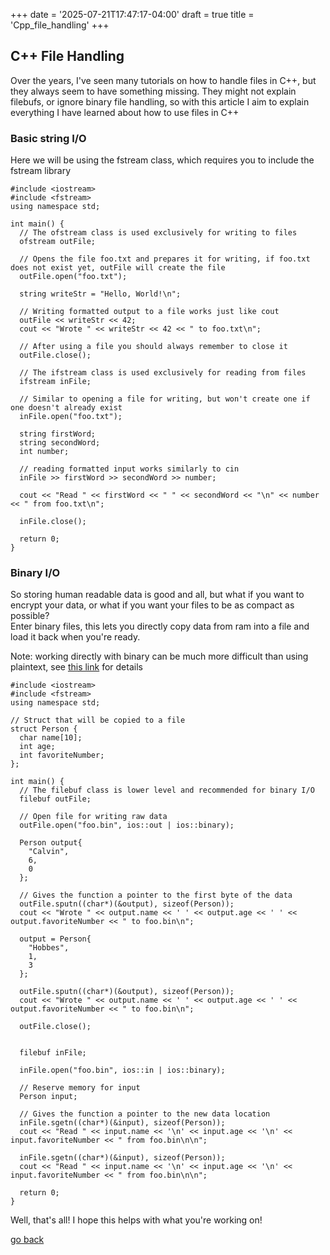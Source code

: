 +++
date = '2025-07-21T17:47:17-04:00'
draft = true
title = 'Cpp_file_handling'
+++

## C++ File Handling

Over the years, I've seen many tutorials on how to handle files in C++, but they always seem to have something missing. They might not explain filebufs, or ignore binary file handling, so with this article I aim to explain everything I have learned about how to use files in C++

### Basic string I/O

Here we will be using the fstream class, which requires you to include the fstream library

    #include <iostream>
    #include <fstream>
    using namespace std;
        
    int main() {
      // The ofstream class is used exclusively for writing to files
      ofstream outFile;
        
      // Opens the file foo.txt and prepares it for writing, if foo.txt does not exist yet, outFile will create the file
      outFile.open("foo.txt");
        
      string writeStr = "Hello, World!\n";
        
      // Writing formatted output to a file works just like cout
      outFile << writeStr << 42;
      cout << "Wrote " << writeStr << 42 << " to foo.txt\n";
        
      // After using a file you should always remember to close it
      outFile.close();
        
      // The ifstream class is used exclusively for reading from files
      ifstream inFile;
        
      // Similar to opening a file for writing, but won't create one if one doesn't already exist
      inFile.open("foo.txt");
        
      string firstWord;
      string secondWord;
      int number;
        
      // reading formatted input works similarly to cin
      inFile >> firstWord >> secondWord >> number;
        
      cout << "Read " << firstWord << " " << secondWord << "\n" << number << " from foo.txt\n";
        
      inFile.close();
        
      return 0;
    }

### Binary I/O

So storing human readable data is good and all, but what if you want to encrypt your data, or what if you want your files to be as compact as possible?  
Enter binary files, this lets you directly copy data from ram into a file and load it back when you're ready.  
  
Note: working directly with binary can be much more difficult than using plaintext, see [this link](https://gcc.gnu.org/onlinedocs/libstdc++/manual/fstreams.html#std.io.filestreams.binary) for details

    #include <iostream>
    #include <fstream>
    using namespace std;
        
    // Struct that will be copied to a file
    struct Person {
      char name[10];
      int age;
      int favoriteNumber;
    };
        
    int main() {
      // The filebuf class is lower level and recommended for binary I/O
      filebuf outFile;
        
      // Open file for writing raw data
      outFile.open("foo.bin", ios::out | ios::binary);
        
      Person output{
        "Calvin",
        6,
        0
      };
        
      // Gives the function a pointer to the first byte of the data
      outFile.sputn((char*)(&output), sizeof(Person));
      cout << "Wrote " << output.name << ' ' << output.age << ' ' << output.favoriteNumber << " to foo.bin\n";
        
      output = Person{
        "Hobbes",
        1,
        3
      };
        
      outFile.sputn((char*)(&output), sizeof(Person));
      cout << "Wrote " << output.name << ' ' << output.age << ' ' << output.favoriteNumber << " to foo.bin\n";
        
      outFile.close();
        
        
      filebuf inFile;
        
      inFile.open("foo.bin", ios::in | ios::binary);
        
      // Reserve memory for input
      Person input;
        
      // Gives the function a pointer to the new data location
      inFile.sgetn((char*)(&input), sizeof(Person));
      cout << "Read " << input.name << '\n' << input.age << '\n' << input.favoriteNumber << " from foo.bin\n\n";
        
      inFile.sgetn((char*)(&input), sizeof(Person));
      cout << "Read " << input.name << '\n' << input.age << '\n' << input.favoriteNumber << " from foo.bin\n\n";
        
      return 0;
    }

Well, that's all! I hope this helps with what you're working on!

[go back](/articles)
